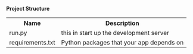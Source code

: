 **Project Structure** 
<table>
 <tr style="width:100%">
    <th>Name</th>
    <th> Description</th>
 </tr>
 <tr>
    <td> run.py </td>
    <td> this in start up the development server </td> 
 </tr>
 <tr>
    <td> requirements.txt	 </td>
    <td> Python packages that your app depends on </td> 
 </tr>

</table>